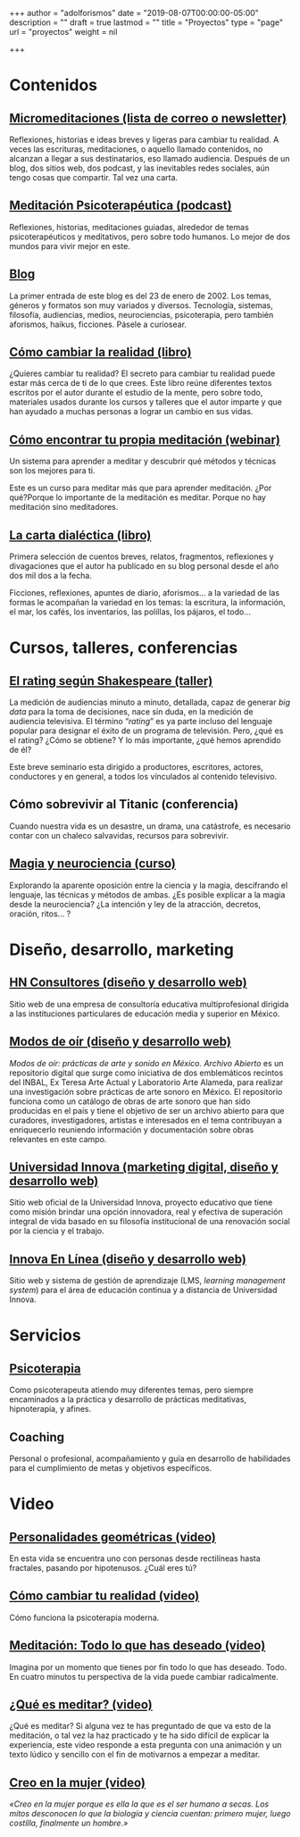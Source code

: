 +++
author = "adolforismos"
date = "2019-08-07T00:00:00-05:00"
description = ""
draft = true
lastmod = ""
title = "Proyectos"
type = "page"
url = "proyectos"
weight = nil

+++

# Contenidos

## [Micromeditaciones (lista de correo o newsletter)](https://micromeditaciones.substack.com/)
Reflexiones, historias e ideas breves y ligeras para cambiar tu realidad. A veces las escrituras, meditaciones, o aquello llamado contenidos, no alcanzan a llegar a sus destinatarios, eso llamado audiencia. Después de un blog, dos sitios web, dos podcast, y las inevitables redes sociales, aún tengo cosas que compartir. Tal vez una carta.

## [Meditación Psicoterapéutica (podcast)](https://anchor.fm/meditacionpsicoterapeutica)
Reflexiones, historias, meditaciones guiadas, alrededor de temas psicoterapéuticos y meditativos, pero sobre todo humanos. Lo mejor de dos mundos para vivir mejor en este.

## [Blog](https://adolforismos.com/blog/)
La primer entrada de este blog es del 23 de enero de 2002. Los temas, géneros y formatos son muy variados y diversos. Tecnología, sistemas, filosofía, audiencias, medios, neurociencias, psicoterapia, pero también aforismos, haikus, ficciones. Pásele a curiosear. 

## [Cómo cambiar la realidad (libro)](https://adolforismos.com/nuevo-libro-como-cambiar-tu-realidad/)
¿Quieres cambiar tu realidad? El secreto para cambiar tu realidad puede estar más cerca de ti de lo que crees. Este libro reúne diferentes textos escritos por el autor durante el estudio de la mente, pero sobre todo, materiales usados durante los cursos y talleres que el autor imparte y que han ayudado a muchas personas a lograr un cambio en sus vidas.

## [Cómo encontrar tu propia meditación (webinar)](https://enlinea.innova.edu.mx/programas/webinar/como-encontrar-tu-propia-meditacion/#page-content)
Un sistema para aprender a meditar y descubrir qué métodos y técnicas son los mejores para ti.

Este es un curso para meditar más que para aprender meditación. ¿Por qué?Porque lo importante de la meditación es meditar. Porque no hay meditación sino meditadores.


## [La carta dialéctica (libro)](https://adolforismos.com/libro-la-carta-dialectica)
Primera selección de cuentos breves, relatos, fragmentos, reflexiones y divagaciones que el autor ha publicado en su blog personal desde el año dos mil dos a la fecha.

Ficciones, reflexiones, apuntes de diario, aforismos… a la variedad de las formas le acompañan la variedad en los temas: la escritura, la información, el mar, los cafés, los inventarios, las polillas, los pájaros, el todo…

# Cursos, talleres, conferencias

## [El rating según Shakespeare (taller)](https://enlinea.innova.edu.mx/programas/seminario/el-rating-segun-shakespeare-la-medicion-de-audiencia/)
La medición de audiencias minuto a minuto, detallada, capaz de generar  _big data_ para la toma de decisiones, nace sin duda, en la medición de audiencia televisiva. El término “_rating_” es ya parte incluso del lenguaje popular para designar el éxito de un programa de televisión. Pero, ¿qué es el rating? ¿Cómo se obtiene? Y lo más importante, ¿qué hemos aprendido de él?

Este breve seminario esta dirigido a productores, escritores, actores, conductores y en general, a todos los vínculados al contenido televisivo.

## Cómo sobrevivir al Titanic (conferencia)
Cuando nuestra vida es un desastre, un drama, una catástrofe, es necesario contar con un chaleco salvavidas, recursos para sobrevivir.

## [Magia y neurociencia (curso)](https://adolforismos.com/cursos/magia-y-neurociencia/)
Explorando la aparente oposición entre la ciencia y la magia, descifrando el lenguaje, las técnicas y métodos de ambas. ¿Es posible explicar a la magia desde la neurociencia? ¿La intención y ley de la atracción, decretos, oración, ritos... ?

# Diseño, desarrollo, marketing

## [HN Consultores (diseño y desarrollo web)](http://hnconsultores.com/)
Sitio web de una empresa de consultoría educativa multiprofesional dirigida a las instituciones particulares de educación media y superior en México.

## [Modos de oír (diseño y desarrollo web)](https://modosdeoir.inba.gob.mx/)
_Modos de oír: prácticas de arte y sonido en México. Archivo Abierto_ es un repositorio digital que surge como iniciativa de dos emblemáticos recintos del INBAL, Ex Teresa Arte Actual y Laboratorio Arte Alameda, para realizar una investigación sobre prácticas de arte sonoro en México. El repositorio funciona como un catálogo de obras de arte sonoro que han sido producidas en el país y tiene el objetivo de ser un archivo abierto para que curadores, investigadores, artistas e interesados en el tema contribuyan a enriquecerlo reuniendo información y documentación sobre obras relevantes en este campo.

## [Universidad Innova (marketing digital, diseño y desarrollo web)](http://innova.edu.mx/)
Sitio web oficial de la Universidad Innova, proyecto educativo que tiene como misión brindar una opción innovadora, real y efectiva de superación integral de vida basado en su filosofía institucional de una renovación social por la ciencia y el trabajo.

## [Innova En Línea (diseño y desarrollo web)](http://enlinea.innova.edu.mx/)
Sitio web y sistema de gestión de aprendizaje (LMS, _learning management system_) para el área de educación continua y a distancia de Universidad Innova.


# Servicios

## [Psicoterapia](https://adolforismos.com/service/psicoterapia/)
Como psicoterapeuta atiendo muy diferentes temas, pero siempre encaminados a la práctica y desarrollo de prácticas meditativas, hipnoterapia, y afines.

## Coaching
Personal o profesional, acompañamiento y guía en desarrollo de habilidades para el cumplimiento de metas y objetivos específicos.

# Video

## [Personalidades geométricas (video)](https://www.youtube.com/watch?v=xa29ubi-Jt4)
En esta vida se encuentra uno con personas desde rectilíneas hasta fractales, pasando por hipotenusos. ¿Cuál eres tú?

## [Cómo cambiar tu realidad (video)](https://www.youtube.com/watch?v=KXjcaT9dY0A&t=34s)
Cómo funciona la psicoterapia moderna.

## [Meditación: Todo lo que has deseado (video)](https://www.youtube.com/watch?v=VS3O3gjc1Jk)
Imagina por un momento que tienes por fin todo lo que has deseado. Todo. En cuatro minutos tu perspectiva de la vida puede cambiar radicalmente.

## [¿Qué es meditar? (video)](https://www.youtube.com/watch?v=11JF_g2M7Ao&t=2s)
¿Qué es meditar? Si alguna vez te has preguntado de que va esto de la meditación, o tal vez la haz practicado y te ha sido difícil de explicar la experiencia, este video responde a esta pregunta con una animación y un texto lúdico y sencillo con el fin de motivarnos a empezar a meditar.

## [Creo en la mujer (video)](https://www.youtube.com/watch?v=RFiyCKU7894&t=47s)
_«Creo en la mujer porque es ella la que es el ser humano a secas. Los mitos desconocen lo que la biología y ciencia cuentan: primero mujer, luego costilla, finalmente un hombre.»_


